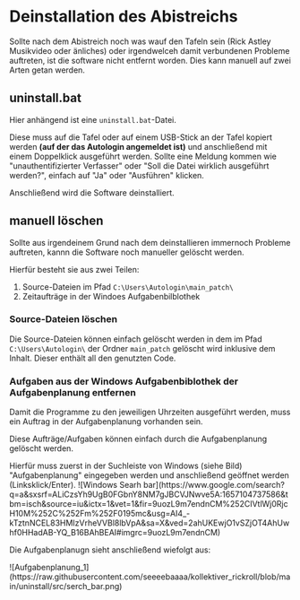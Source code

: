 # Deinstallation des Abistreichs
<p>Sollte nach dem Abistreich noch was wauf den Tafeln sein (Rick Astley Musikvideo oder änliches) oder irgendwelceh damit verbundenen Probleme auftreten, ist die software nicht entfernt worden. Dies kann manuell auf zwei Arten getan werden.<p>

## uninstall.bat
<p>Hier anhängend ist eine <code>uninstall.bat</code>-Datei.</p>
<p>Diese muss auf die Tafel oder auf einem USB-Stick an der Tafel kopiert werden <b>(auf der das Autologin angemeldet ist)</b> und anschließend mit einem Doppelklick ausgeführt werden. Sollte eine Meldung kommen wie "unauthentifizierter Verfasser" oder "Soll die Datei wirklich ausgeführt werden?", einfach auf "Ja" oder "Ausführen" klicken.</p>
<p>Anschließend wird die Software deinstalliert.</P>

## manuell löschen
<p>Sollte aus irgendeinem Grund nach dem deinstallieren immernoch Probleme auftreten, kannn die Software noch manueller gelöscht werden.</p>
<p>Hierfür besteht sie aus zwei Teilen: <ol>
    <li>Source-Dateien im Pfad <code>C:\Users\Autologin\main_patch\</code></li>
    <li>Zeitaufträge in der Windoes Aufgabenbilblothek</li>
</ol></p>

### Source-Dateien löschen
<p>Die Source-Dateien können einfach gelöscht werden in dem im Pfad <code>C:\Users\Autologin\</code> der Ordner <code>main_patch</code> gelöscht wird inklusive dem Inhalt. Dieser enthält all den genutzten Code.</p>

### Aufgaben aus der Windows Aufgabenbiblothek der Aufgabenplanung entfernen
<p>Damit die Programme zu den jeweiligen Uhrzeiten ausgeführt werden, muss ein Auftrag in der Aufgabenplanung vorhanden sein.</p>
<p>Diese Aufträge/Aufgaben können einfach durch die Aufgabenplanung gelöscht werden.</p>
<p>Hierfür muss zuerst in der Suchleiste von Windows (siehe Bild) "Aufgabenplanung" eingegeben werden und anschließend geöffnet werden (Linksklick/Enter).
![Windows Searh bar](https://www.google.com/search?q=a&sxsrf=ALiCzsYh9UgB0FGbnY8NM7gJBCVJNwve5A:1657104737586&tbm=isch&source=iu&ictx=1&vet=1&fir=9uozL9m7endnCM%252CIVtlWj0RjcH10M%252C%252Fm%252F0195mc&usg=AI4_-kTztnNCEL83HMIzVrheVVBl8lbVpA&sa=X&ved=2ahUKEwjO1vSZjOT4AhUwhf0HHadAB-YQ_B16BAhBEAI#imgrc=9uozL9m7endnCM)</p>
<p>Die Aufgabenplanugn sieht anschließend wiefolgt aus:</p>
![Aufgabenplanung_1](https://raw.githubusercontent.com/seeeebaaaa/kollektiver_rickroll/blob/main/uninstall/src/serch_bar.png)